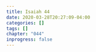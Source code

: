 ```yaml
---
title: Isaiah 44
date: 2020-03-28T20:27:09-04:00
categories: []
tags: []
chapter: "044"
inprogress: false
---
```


